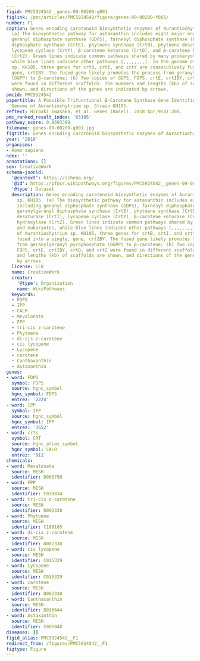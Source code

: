 ```yaml
---
figid: PMC5924542__genes-09-00200-g001
figlink: /pmc/articles/PMC5924542/figure/genes-09-00200-f001/
number: F1
caption: Genes encoding carotenoid biosynthetic enzymes of Aurantiochytrium sp. KH105.
  (a) The biosynthetic pathway for astaxanthin includes eight major enzymes, including
  geranyl diphosphate synthase (GDPS), farnesyl diphosphate synthase (FDPS), geranylgeranyl
  diphosphate synthase (CrtE), phytoene synthase (CrtB), phytoene desaturase (CrtI),
  lycopene cyclase (CrtY), β-carotene ketorase (CrtO), and β-carotene hydroxylase
  (CrtZ). Green lines indicate common pathways shared by many prokaryotes and eukaryotes,
  while blue lines indicate other pathways [,,,,,,,,]. In the genome of Aurantiochytrium
  sp. KH105, three genes for crtB, crtI, and crtY are consecutively fused into a single,
  gene, crtIBY. The fused gene likely promotes the process from geranylgeranyl pyrophosphate
  (GGPP) to β-carotene; (b) Two copies of GDPS, FDPS, crtE, crtIBY, crtO, and crtZ
  were found in different scaffolds. The numbers and lengths (kb) of scaffolds are
  shown, and directions of the genes are indicated by arrows.
pmcid: PMC5924542
papertitle: A Possible Trifunctional β-Carotene Synthase Gene Identified in the Draft
  Genome of Aurantiochytrium sp. Strain KH105.
reftext: Hiroaki Iwasaka, et al. Genes (Basel). 2018 Apr;9(4):200.
pmc_ranked_result_index: '63105'
pathway_score: 0.8693399
filename: genes-09-00200-g001.jpg
figtitle: Genes encoding carotenoid biosynthetic enzymes of Aurantiochytrium sp
year: '2018'
organisms:
- Homo sapiens
ndex: ''
annotations: []
seo: CreativeWork
schema-jsonld:
  '@context': https://schema.org/
  '@id': https://pfocr.wikipathways.org/figures/PMC5924542__genes-09-00200-g001.html
  '@type': Dataset
  description: Genes encoding carotenoid biosynthetic enzymes of Aurantiochytrium
    sp. KH105. (a) The biosynthetic pathway for astaxanthin includes eight major enzymes,
    including geranyl diphosphate synthase (GDPS), farnesyl diphosphate synthase (FDPS),
    geranylgeranyl diphosphate synthase (CrtE), phytoene synthase (CrtB), phytoene
    desaturase (CrtI), lycopene cyclase (CrtY), β-carotene ketorase (CrtO), and β-carotene
    hydroxylase (CrtZ). Green lines indicate common pathways shared by many prokaryotes
    and eukaryotes, while blue lines indicate other pathways [,,,,,,,,]. In the genome
    of Aurantiochytrium sp. KH105, three genes for crtB, crtI, and crtY are consecutively
    fused into a single, gene, crtIBY. The fused gene likely promotes the process
    from geranylgeranyl pyrophosphate (GGPP) to β-carotene; (b) Two copies of GDPS,
    FDPS, crtE, crtIBY, crtO, and crtZ were found in different scaffolds. The numbers
    and lengths (kb) of scaffolds are shown, and directions of the genes are indicated
    by arrows.
  license: CC0
  name: CreativeWork
  creator:
    '@type': Organization
    name: WikiPathways
  keywords:
  - FDPS
  - IPP
  - CALR
  - Mevalonate
  - FPP
  - tri-cis z-carotene
  - Phytoene
  - di-cis z-carotene
  - cis lycopene
  - Lycopene
  - carotene
  - Canthaxanthin
  - Astaxanthin
genes:
- word: FDPS
  symbol: FDPS
  source: hgnc_symbol
  hgnc_symbol: FDPS
  entrez: '2224'
- word: IPP
  symbol: IPP
  source: hgnc_symbol
  hgnc_symbol: IPP
  entrez: '3652'
- word: crts
  symbol: CRT
  source: hgnc_alias_symbol
  hgnc_symbol: CALR
  entrez: '811'
chemicals:
- word: Mevalonate
  source: MESH
  identifier: D008798
- word: FPP
  source: MESH
  identifier: C039834
- word: tri-cis z-carotene
  source: MESH
  identifier: D002338
- word: Phytoene
  source: MESH
  identifier: C100185
- word: di-cis z-carotene
  source: MESH
  identifier: D002338
- word: cis lycopene
  source: MESH
  identifier: C015329
- word: Lycopene
  source: MESH
  identifier: C015329
- word: carotene
  source: MESH
  identifier: D002338
- word: Canthaxanthin
  source: MESH
  identifier: D016644
- word: Astaxanthin
  source: MESH
  identifier: C005948
diseases: []
figid_alias: PMC5924542__F1
redirect_from: /figures/PMC5924542__F1
figtype: Figure
---
```

